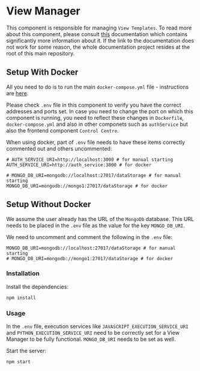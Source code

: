 # View Manager

This component is responsible for managing `View Templates`. To read more about this component, please consult [this](https://marekstef.github.io/storage-system-documentation/docs/main-system/view-manager/introduction) documentation which contains significantly more information about it. If the link to the documentation does not work for some reason, the whole documentation project resides at the root of this main repository.

## Setup With Docker

All you need to do is to run the main `docker-compose.yml` file - instructions are [here](../../).

Please check `.env` file in this component to verify you have the correct addresses and ports set. In case you need to change the port on which this component is running, you need to reflect these changes in `Dockerfile`, `docker-compose.yml` and also in other componets such as `authService` but also the frontend component `Control Centre`.

When using docker, part of `.env` file needs to have these items correctly commented out and others uncommented:

```
# AUTH_SERVICE_URI=http://localhost:3000 # for manual starting
AUTH_SERVICE_URI=http://auth_service:3000 # for docker

# MONGO_DB_URI=mongodb://localhost:27017/dataStorage # for manual starting
MONGO_DB_URI=mongodb://mongo1:27017/dataStorage # for docker
```

## Setup Without Docker

We assume the user already has the URL of the `MongoDb` database. This URL needs to be placed in the `.env` file as the value for the key `MONGO_DB_URI`.

We need to uncomment and comment the following in the `.env` file:

```env
MONGO_DB_URI=mongodb://localhost:27017/dataStorage # for manual starting
# MONGO_DB_URI=mongodb://mongo1:27017/dataStorage # for docker
```

### Installation

Install the dependencies:

```bash
npm install
```

### Usage

In the `.env` file, execution services like `JAVASCRIPT_EXECUTION_SERVICE_URI` and `PYTHON_EXECUTION_SERVICE_URI` need to be correctly set for a View Manager to be fully functional. `MONGO_DB_URI` needs to be set as well.

Start the server:

```bash
npm start
```


